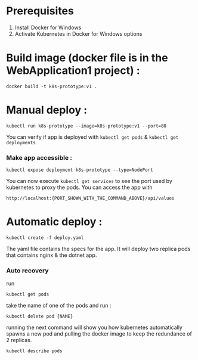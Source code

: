# Prerequisites

1. Install Docker for Windows
2. Activate Kubernetes in Docker for Windows options

# Build image (docker file is in the WebApplication1 project) :

`docker build -t k8s-prototype:v1 .`

# Manual deploy :

`kubectl run k8s-prototype --image=k8s-prototype:v1 --port=80`

You can verify if app is deployed with `kubectl get pods` & `kubectl get deployments`

### Make app accessible :

`kubectl expose deployment k8s-prototype --type=NodePort`

You can now execute `kubectl get services` to see the port used by kubernetes to proxy the pods. You can access the app with

`http://localhost:{PORT_SHOWN_WITH_THE_COMMAND_ABOVE}/api/values`

# Automatic deploy :

`kubectl create -f deploy.yaml`

The yaml file contains the specs for the app. It will deploy two replica pods that contains nginx & the dotnet app.

### Auto recovery

run 

`kubectl get pods`

take the name of one of the pods and run :

`kubectl delete pod {NAME}`

running the next command will show you how kubernetes automatically spawns a new pod and pulling the docker image to keep the redundance of 2 replicas.

`kubectl describe pods`
